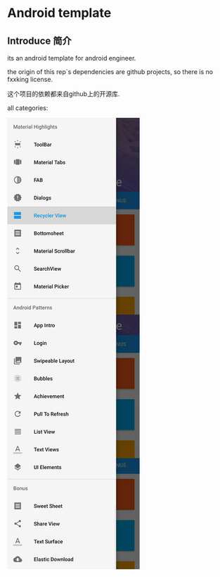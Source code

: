 # Android template

## Introduce 简介

its an android template for android engineer.

the origin of this rep`s dependencies are github projects, so there is no fxxking license.

这个项目的依赖都来自github上的开源库.

all categories:

![screenshot](/96CBD80BCE934D400541E78EACC34A45.jpg)

